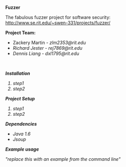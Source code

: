 <b>Fuzzer</b>

The fabulous fuzzer project for software security: http://www.se.rit.edu/~swen-331/projects/fuzzer/

<b>Project Team:</b>
<ul>
	<li>Zackery Martin - <i>zlm2353@rit.edu<i> <br></li>
	<li>Richard Jester - <i>rej7869@rit.edu<i> <br></li>
	<li>Dennis Liang - <i>dxl1795@rit.edu<i></li>
</ul><br>

<b>Installation</b><br>
<ol>
	<li>step1</li>
	<li>step2</li>
</ol>

<b>Project Setup</b><br>
<ol>
	<li>step1</li>
	<li>step2</li>
</ol>

<b>Dependencies</b><br>
<ul>
	<li>Java 1.6</li>
	<li>Jsoup</li>
</ul>

<b>Example usage</b><br>

"replace this with an example from the command line"
